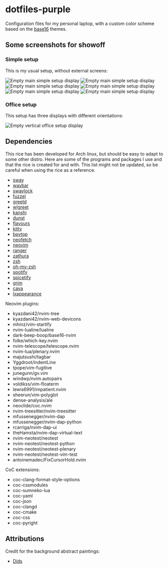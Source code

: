 # dotfiles-purple
Configuration files for my personal laptop, with a custom color scheme based on the [base16](https://github.com/chriskempson/base16) themes.

## Some screenshots for showoff
### Simple setup
This is my usual setup, without external screens:

<img alt="Empty main simple setup display" src="assets/screenshots/simple-main.png">

<img alt="Empty main simple setup display" src="assets/screenshots/showoff.png">
<img alt="Empty main simple setup display" src="assets/screenshots/spotify.png">
<img alt="Empty main simple setup display" src="assets/screenshots/neovim.png">
<img alt="Empty main simple setup display" src="assets/screenshots/ranger-zathura.png">
<img alt="Empty main simple setup display" src="assets/screenshots/power-menu.png">

### Office setup
This setup has three displays with different orientations:

<img alt="Empty vertical office setup display" src="assets/screenshots/captures-office.png">

## Dependencies
This rice has been developed for Arch linux, but should be easy to adapt to some other distro. Here are some of the programs and packages I use and that the rice is created for and with. This list might not be updated, so be careful when using the rice as a reference.
- [sway](https://github.com/swaywm/sway)
- [waybar](https://github.com/Alexays/Waybar)
- [swaylock](https://github.com/mortie/swaylock-effects)
- [fuzzel](https://codeberg.org/dnkl/fuzzel)
- [greetd](https://git.sr.ht/~kennylevinsen/greetd)
- [wlgreet](https://git.sr.ht/~kennylevinsen/wlgreet)
- [kanshi](https://github.com/emersion/kanshi)
- [dunst](https://github.com/dunst-project/dunst)
- [flavours](https://github.com/Misterio77/flavours)
- [kitty](https://github.com/kovidgoyal/kitty)
- [bpytop](https://github.com/aristocratos/bpytop)
- [neofetch](https://github.com/dylanaraps/neofetch)
- [neovim](https://github.com/neovim/neovim)
- [ranger](https://github.com/ranger/ranger)
- [zathura](https://git.pwmt.org/pwmt/zathura)
- [zsh](https://github.com/zsh-users/zsh)
- [oh-my-zsh](https://github.com/ohmyzsh/ohmyzsh)
- [spotify](https://open.spotify.com/)
- [spicetify](https://spicetify.app/docs/advanced-usage/installation/)
- [grim](https://github.com/emersion/grim)
- [cava](https://github.com/karlstav/cava)
- [lxappearance](https://github.com/lxde/lxappearance)

Neovim plugins:
- kyazdani42/nvim-tree
- kyazdani42/nvim-web-devicons
- mhinz/vim-startify
- nvim-lualine/lualine
- dark-beep-boop/base16-nvim
- folke/which-key.nvim
- nvim-telescope/telescope.nvim
- nvim-lua/plenary.nvim
- majutsushi/tagbar
- Yggdroot/indentLine
- tpope/vim-fugitive
- junegunn/gv.vim
- windwp/nvim.autopairs
- voldikss/vim-floaterm
- lewis6991/impatient.nvim
- sheerun/vim-polyglot
- dense-analysis/ale
- neoclide/coc.nvim
- nvim-treesitter/nvim-treesitter
- mfussenegger/nvim-dap
- mfussenegger/nvim-dap-python
- rcarriga/nvim-dap-ui
- theHamsta/nvim-dap-virtual-text
- nvim-neotest/neotest
- nvim-neotest/neotest-python
- nvim-neotest/neotest-plenary
- nvim-neotest/neotest-vim-test
- antoinemadec/FixCursorHold.nvim

CoC extensions:
- coc-clang-format-style-options
- coc-cssmodules
- coc-sumneko-lua
- coc-yaml
- coc-json
- coc-clangd
- coc-cmake
- coc-css
- coc-pyright

## Attributions
Credit for the background abstract paintings:
 - [Dids](https://www.pexels.com/@didsss/)
